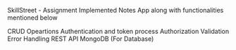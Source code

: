 SkillStreet - Assignment
Implemented Notes App along with functionalities mentioned below

CRUD Opeartions
Authentication and token process
Authorization
Validation
Error Handling
REST API
MongoDB (For Database)


